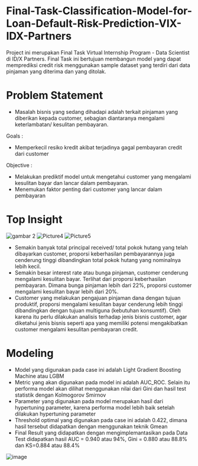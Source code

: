 # Final-Task-Classification-Model-for-Loan-Default-Risk-Prediction-VIX-IDX-Partners

Project ini merupakan Final Task Virtual Internship Program - Data Scientist di ID/X Partners.
Final Task ini bertujuan membangun model yang dapat memprediksi credit risk menggunakan sample dataset yang terdiri dari data pinjaman yang diterima dan yang ditolak.

# Problem Statement

- Masalah bisnis yang sedang dihadapi adalah terkait pinjaman yang diberikan kepada customer, sebagian diantaranya mengalami keterlambatan/ kesulitan pembayaran. 

Goals : 
- Memperkecil resiko kredit akibat terjadinya gagal pembayaran credit dari customer

Objective :
- Melakukan prediktif model untuk mengetahui customer yang mengalami kesulitan bayar dan lancar dalam pembayaran.
- Menemukan faktor penting dari customer yang lancar dalam pembayaran


# Top Insight 
![gambar 2](https://user-images.githubusercontent.com/114457985/215334774-56b0e362-c6cf-4fbe-822c-337ddd165433.png)
![Picture4](https://user-images.githubusercontent.com/114457985/215334778-527236cf-4d8e-4994-b035-8a5435a56f47.png)
![Picture5](https://user-images.githubusercontent.com/114457985/215334785-22f6bece-ad1b-43d6-9a56-f1904f975f12.png)


- Semakin banyak total principal received/ total pokok hutang yang telah dibayarkan customer, proporsi keberhasilan pembayarannya juga cenderung tinggi dibandingkan total pokok hutang yang nominalnya lebih kecil. 
- Semakin besar interest rate atau bunga pinjaman, customer cenderung mengalami kesulitan bayar. Terlihat dari proporsi keberhasilan pembayaran. Dimana bunga pinjaman lebih dari 22%, proporsi customer mengalami kesulitan bayar lebih dari 20%.
- Customer yang melakukan pengajuan pinjaman dana dengan tujuan produktif, proporsi mengalami kesulitan bayar cenderung lebih tinggi dibandingkan dengan tujuan multiguna (kebutuhan konsumtif). 
Oleh karena itu perlu dilakukan analisis terhadap jenis bisnis customer, agar diketahui jenis bisnis seperti apa yang memiliki potensi  mengakibatkan customer mengalami kesulitan pembayaran credit.



# Modeling
- Model yang digunakan pada case ini adalah Light Gradient Boosting Machine atau LGBM
- Metric yang akan digunakan pada model ini adalah AUC_ROC. Selain itu performa model akan dilihat menggunakan nilai dari Gini dan hasil test statistik dengan Kolmogorov Smirnov
- Parameter yang digunakan pada model merupakan hasil dari hypertuning parameter, karena performa model lebih baik setelah dilakukan hypertuning parameter
- Threshold optimal yang digunakan pada case ini adalah 0.422, dimana hasil tersebut didapatkan dengan menggunakan teknik Gmean
- Final Result yang didapatkan dengan mengimplemantasikan pada Data Test didapatkan hasil 
AUC = 0.940 atau 94%, Gini = 0.880 atau 88.8% dan KS=0.884 atau 88.4%

![image](https://user-images.githubusercontent.com/114457985/215339034-031e7749-d011-46ed-9312-333e68022676.png)

